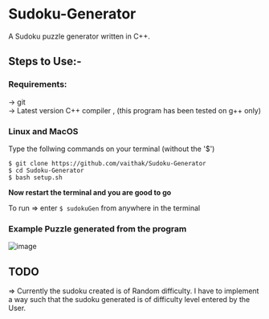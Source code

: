 # Sudoku-Generator
  
A Sudoku puzzle generator written in C++.

## Steps to Use:-  

### Requirements: 
-> git  
-> Latest version C++ compiler , (this program has been tested on g++ only)   

### Linux and MacOS

Type the follwing commands on your terminal (without the '$')  
```
$ git clone https://github.com/vaithak/Sudoku-Generator
$ cd Sudoku-Generator
$ bash setup.sh
```  

**Now restart the terminal and you are good to go**  

To run => enter `$ sudokuGen` from anywhere in the terminal

### Example Puzzle generated from the program
![image](https://github.com/vaithak/blob/master/example_puzzle.svg)  

## TODO

=> Currently the sudoku created is of Random difficulty.
   I have to implement a way such that the sudoku generated is of difficulty level entered by the User.  
   
